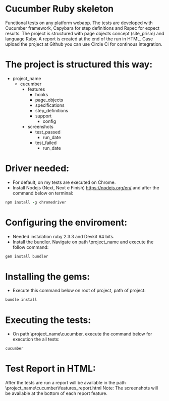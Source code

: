 # Cucumber Ruby skeleton
  Functional tests on any platform webapp. The tests are developed with Cucumber framework, Capybara for step definitions and Rspec for expect results. The project is structured with page objects concept (site_prism) and language Ruby. A report is created at the end of the run in HTML. Case upload the project at Github you can use Circle Ci for continous integration.

# The project is structured this way:

- project_name
    * cucumber
      + features
        * hooks
        * page_objects
        * specifications
        * step_definitions
        - support
          * config
      + screenshots
        - test_passed
          * run_date
        - test_failed
          * run_date

# Driver needed:
- For default, on my tests are executed on Chrome.
- Install Nodejs (Next, Next e Finish) https://nodejs.org/en/ and after the command below on terminal:

```ruby
npm install -g chromedriver
```

# Configuring the enviroment:
- Needed instalation ruby 2.3.3 and Devkit 64 bits.
- Install the bundler. Navigate on path \project_name and execute the follow command:

```ruby
gem install bundler
```

# Installing the gems:
- Execute this command below on root of project, path of project:

```ruby
bundle install
```

# Executing the tests:
- On path \project_name\cucumber, execute the command below for execution the all tests:

```ruby
cucumber
```

# Test Report in HTML:
After the tests are run a report will be available in the path \project_name\cucumber\features_report.html
Note: The screenshots will be available at the bottom of each report feature.
